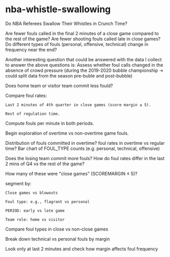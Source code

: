 # nba-whistle-swallowing
Do NBA Referees Swallow Their Whistles in Crunch Time?

Are fewer fouls called in the final 2 minutes of a close game compared to the rest of the game?
Are fewer shooting fouls called late in close games?
Do different types of fouls (personal, offensive, technical) change in frequency near the end?

Another interesting question that could be answered with the data I collect to answer the above questions is: Assess whether foul calls changed in the absence of crowd pressure (during the 2019-2020 bubble championship -> could split data from the season pre-buble and post-bubble)

Does home team or visitor team commit less fould?

Compare foul rates:

    Last 2 minutes of 4th quarter in close games (score margin ≤ 5).

    Rest of regulation time.

Compute fouls per minute in both periods.

Begin exploration of overtime vs non-overtime game fouls.

Distribution of fouls committed in overtime?
foul rates in overtime vs regular time?
Bar chart of FOUL_TYPE counts (e.g. personal, technical, offensive)

Does the losing team commit more fouls?
How do foul rates differ in the last 2 mins of Q4 vs the rest of the game?

How many of these were "close games" (SCOREMARGIN ≤ 5)?

segment by:

    Close games vs blowouts

    Foul type: e.g., flagrant vs personal

    PERIOD: early vs late game

    Team role: home vs visitor

Compare foul types in close vs non-close games

Break down technical vs personal fouls by margin

Look only at last 2 minutes and check how margin affects foul frequency
